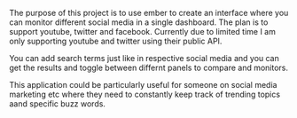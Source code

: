 The purpose of this project is to use ember to create an interface where you can monitor different social media in a single dashboard.
The plan is to support youtube, twitter and facebook. Currently due to limited time I am only supporting youtube and twitter using their public API.

You can add search terms just like in respective social media and you can get the results and toggle between differnt panels to compare and monitors.


This application could be particularly useful for someone on social media marketing etc where they need to constantly keep track of trending topics aand specific buzz words.
